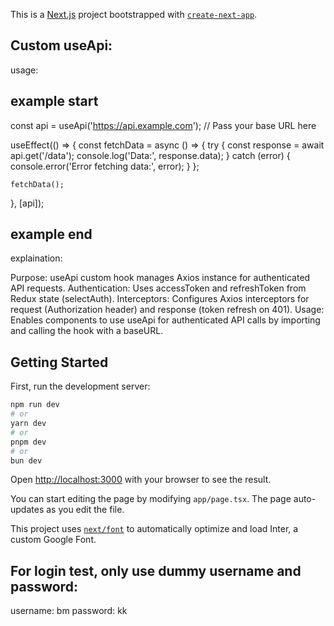 This is a [Next.js](https://nextjs.org/) project bootstrapped with [`create-next-app`](https://github.com/vercel/next.js/tree/canary/packages/create-next-app).

## Custom useApi:

usage:
## example start

const api = useApi('https://api.example.com'); // Pass your base URL here

  useEffect(() => {
    const fetchData = async () => {
      try {
        const response = await api.get('/data');
        console.log('Data:', response.data);
      } catch (error) {
        console.error('Error fetching data:', error);
      }
    };

    fetchData();
  }, [api]);
  
## example end

explaination:

Purpose: useApi custom hook manages Axios instance for authenticated API requests.
Authentication: Uses accessToken and refreshToken from Redux state (selectAuth).
Interceptors: Configures Axios interceptors for request (Authorization header) and response (token refresh on 401).
Usage: Enables components to use useApi for authenticated API calls by importing and calling the hook with a baseURL.

## Getting Started

First, run the development server:

```bash
npm run dev
# or
yarn dev
# or
pnpm dev
# or
bun dev
```

Open [http://localhost:3000](http://localhost:3000) with your browser to see the result.

You can start editing the page by modifying `app/page.tsx`. The page auto-updates as you edit the file.

This project uses [`next/font`](https://nextjs.org/docs/basic-features/font-optimization) to automatically optimize and load Inter, a custom Google Font.


## For login test, only use dummy username and password:

username: bm
password: kk
 
